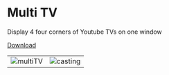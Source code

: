 # Multi TV

Display 4 four corners of Youtube TVs on one window

[Download](https://github.com/nrgapple/multi-tv/releases)

|                                                                                                                   |                                                                                                                   |
| ----------------------------------------------------------------------------------------------------------------- | ----------------------------------------------------------------------------------------------------------------- |
| ![multiTV](https://user-images.githubusercontent.com/10817537/114247269-b0fac000-9962-11eb-9200-465974337e01.png) | ![casting](https://user-images.githubusercontent.com/10817537/114247342-ddaed780-9962-11eb-8853-ae4e156fad08.jpg) |
